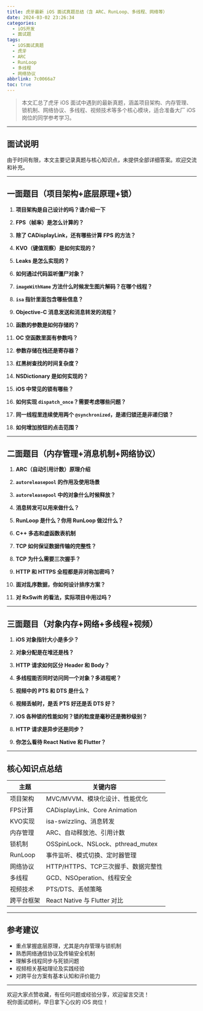 ```yaml
---
title: 虎牙最新 iOS 面试真题总结（含 ARC、RunLoop、多线程、网络等）
date: 2024-03-02 23:26:34
categories:
  - iOS开发
  - 面试题
tags:
  - iOS面试真题
  - 虎牙
  - ARC
  - RunLoop
  - 多线程
  - 网络协议
abbrlink: 7c0066a7
toc: true
---
```


> 本文汇总了虎牙 iOS 面试中遇到的最新真题，涵盖项目架构、内存管理、锁机制、网络协议、多线程、视频技术等多个核心模块，适合准备大厂 iOS 岗位的同学参考学习。

---

## 面试说明

由于时间有限，本文主要记录真题与核心知识点，未提供全部详细答案。欢迎交流和补充。

---

## 一面题目（项目架构+底层原理+锁）

1. **项目架构是自己设计的吗？请介绍一下**

2. **FPS（帧率）是怎么计算的？**

3. **除了 CADisplayLink，还有哪些计算 FPS 的方法？**

4. **KVO（键值观察）是如何实现的？**

5. **Leaks 是怎么实现的？**

6. **如何通过代码监听僵尸对象？**

7. **`imageWithName` 方法什么时候发生图片解码？在哪个线程？**

8. **`isa` 指针里面包含哪些信息？**

9. **Objective-C 消息发送和消息转发的流程？**

10. **函数的参数是如何存储的？**

11. **OC 空函数里面有参数吗？**

12. **参数存储在栈还是寄存器？**

13. **红黑树查找的时间复杂度？**

14. **NSDictionary 是如何实现的？**

15. **iOS 中常见的锁有哪些？**

16. **如何实现 `dispatch_once`？需要考虑哪些问题？**

17. **同一线程里连续使用两个 `@synchronized`，是递归锁还是非递归锁？**

18. **如何增加按钮的点击范围？**

---

## 二面题目（内存管理+消息机制+网络协议）

1. **ARC（自动引用计数）原理介绍**

2. **`autoreleasepool` 的作用及使用场景**

3. **`autoreleasepool` 中的对象什么时候释放？**

4. **消息转发可以用来做什么？**

5. **RunLoop 是什么？你用 RunLoop 做过什么？**

6. **C++ 多态和虚函数表机制**

7. **TCP 如何保证数据传输的完整性？**

8. **TCP 为什么需要三次握手？**

9. **HTTP 和 HTTPS 全程都是非对称加密吗？**

10. **面对乱序数据，你如何设计排序方案？**

11. **对 RxSwift 的看法，实际项目中用过吗？**

---

## 三面题目（对象内存+网络+多线程+视频）

1. **iOS 对象指针大小是多少？**

2. **对象分配是在堆还是栈？**

3. **HTTP 请求如何区分 Header 和 Body？**

4. **多线程能否同时访问同一个对象？多进程呢？**

5. **视频中的 PTS 和 DTS 是什么？**

6. **视频丢帧时，是丢 PTS 好还是丢 DTS 好？**

7. **iOS 各种锁的性能如何？锁的粒度是毫秒还是微秒级别？**

8. **HTTP 请求是异步还是同步？**

9. **你怎么看待 React Native 和 Flutter？**

---

## 核心知识点总结

| 主题         | 关键内容                               |
|--------------|--------------------------------------|
| 项目架构     | MVC/MVVM、模块化设计、性能优化       |
| FPS计算      | CADisplayLink、Core Animation        |
| KVO实现      | isa-swizzling、消息转发               |
| 内存管理     | ARC、自动释放池、引用计数            |
| 锁机制       | OSSpinLock、NSLock、pthread_mutex    |
| RunLoop      | 事件监听、模式切换、定时器管理       |
| 网络协议     | HTTP/HTTPS、TCP三次握手、数据完整性  |
| 多线程       | GCD、NSOperation、线程安全           |
| 视频技术     | PTS/DTS、丢帧策略                    |
| 跨平台框架   | React Native 与 Flutter 对比          |

---

## 参考建议

- 重点掌握底层原理，尤其是内存管理与锁机制  
- 熟悉网络通信协议及传输安全机制  
- 理解多线程同步与死锁问题  
- 视频相关基础理论及实践经验  
- 对跨平台方案有基本认知和评价能力  

---

欢迎大家点赞收藏，有任何问题或经验分享，欢迎留言交流！  
祝你面试顺利，早日拿下心仪的 iOS 岗位！

